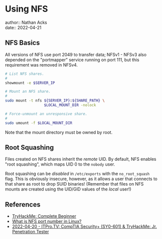 # Using NFS

author:: Nathan Acks  
date:: 2022-04-21

## NFS Basics

All versions of NFS use port 2049 to transfer data; NFSv1 - NFSv3 also depended on the "portmapper" service running on port 111, but this requirement was removed in NFSv4.

```bash
# List NFS shares.
#
showmount -e $SERVER_IP

# Mount an NFS share.
#
sudo mount -t nfs ${SERVER_IP}:${SHARE_PATH} \
                  $LOCAL_MOUNT_DIR -nolock

# Force-unmount an unresponsive share.
#
sudo umount -f $LOCAL_MOUNT_DIR
```

Note that the mount directory must be owned by root.

## Root Squashing

Files created on NFS shares inherit the *remote* UID. By default, NFS enables "root squashing", which maps UID 0 to the `nobody` user.

Root squashing can be *disabled* in `/etc/exports` with the `no_root_squash` flag. This is obviously insecure, however, as it allows a user that connects to that share as root to drop SUID binaries! (Remember that files on NFS mounts are created using the UID/GID values of the *local* user!)

## References

* [TryHackMe: Complete Beginner](tryhackme-complete-beginner.md)
* [What is NFS port number in Linux?](https://racinpaper.com/auto-racing/what-is-nfs-port-number-in-linux.html)
* [2022-04-20 - ITPro.TV: CompTIA Security+ (SY0-601) & TryHackMe: Jr. Penetration Tester](../log/2022-04-20-itprotv-comptia-security-plus-and-tryhackme-jr-penetration-tester.md)
